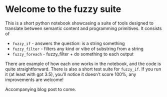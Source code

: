# Welcome to the fuzzy suite

This is a short python notebook showcasing a suite of tools designed to translate between semantic content and programming primitives. It consists of 
- `fuzzy_if` - answers the question: is a string something
- `fuzzy_filter` - filters any kind or vibe of substring from a string
- `fuzzy_foreach` - fuzzy_filter + do something to each output 

There are example of how each one works in the notebook, and the code is quite straightforward. There is also a short test suite for `fuzzy_if`. If you run it (at least with gpt 3.5), you'll notice it doesn't score 100%, any improvements are welcome!

Accompanying blog post to come.